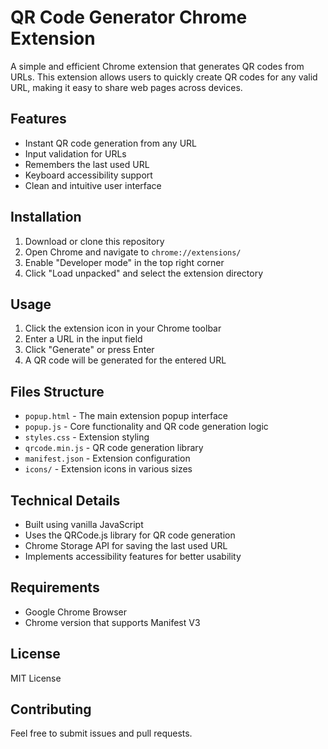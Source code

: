 # QR Code Generator Chrome Extension

A simple and efficient Chrome extension that generates QR codes from URLs. This extension allows users to quickly create QR codes for any valid URL, making it easy to share web pages across devices.

## Features

- Instant QR code generation from any URL
- Input validation for URLs
- Remembers the last used URL
- Keyboard accessibility support
- Clean and intuitive user interface

## Installation

1. Download or clone this repository
2. Open Chrome and navigate to `chrome://extensions/`
3. Enable "Developer mode" in the top right corner
4. Click "Load unpacked" and select the extension directory

## Usage

1. Click the extension icon in your Chrome toolbar
2. Enter a URL in the input field
3. Click "Generate" or press Enter
4. A QR code will be generated for the entered URL

## Files Structure

- `popup.html` - The main extension popup interface
- `popup.js` - Core functionality and QR code generation logic
- `styles.css` - Extension styling
- `qrcode.min.js` - QR code generation library
- `manifest.json` - Extension configuration
- `icons/` - Extension icons in various sizes

## Technical Details

- Built using vanilla JavaScript
- Uses the QRCode.js library for QR code generation
- Chrome Storage API for saving the last used URL
- Implements accessibility features for better usability

## Requirements

- Google Chrome Browser
- Chrome version that supports Manifest V3

## License

MIT License

## Contributing

Feel free to submit issues and pull requests.
